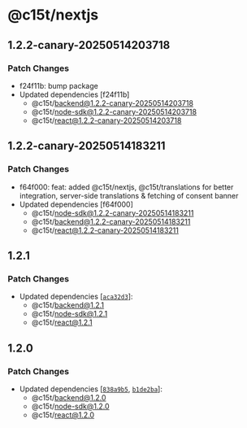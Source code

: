 # @c15t/nextjs

## 1.2.2-canary-20250514203718

### Patch Changes

- f24f11b: bump package
- Updated dependencies [f24f11b]
  - @c15t/backend@1.2.2-canary-20250514203718
  - @c15t/node-sdk@1.2.2-canary-20250514203718
  - @c15t/react@1.2.2-canary-20250514203718

## 1.2.2-canary-20250514183211

### Patch Changes

- f64f000: feat: added @c15t/nextjs, @c15t/translations for better integration, server-side translations & fetching of consent banner
- Updated dependencies [f64f000]
  - @c15t/node-sdk@1.2.2-canary-20250514183211
  - @c15t/backend@1.2.2-canary-20250514183211
  - @c15t/react@1.2.2-canary-20250514183211

## 1.2.1

### Patch Changes

- Updated dependencies [[`aca32d3`](https://github.com/c15t/c15t/commit/aca32d3f0f76d75ad618a8ba3386ce385ac612e4)]:
  - @c15t/backend@1.2.1
  - @c15t/node-sdk@1.2.1
  - @c15t/react@1.2.1

## 1.2.0

### Patch Changes

- Updated dependencies [[`838a9b5`](https://github.com/c15t/c15t/commit/838a9b52c31326899ec3c903e43bf7bc31a6490f), [`b1de2ba`](https://github.com/c15t/c15t/commit/b1de2baccd63295d49fb2868f63659f5ff48a9ce)]:
  - @c15t/backend@1.2.0
  - @c15t/node-sdk@1.2.0
  - @c15t/react@1.2.0
